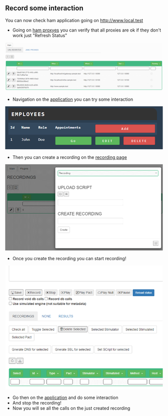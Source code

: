 
## Record some interaction<a id="recordcalendar_01"></a>

You can now check ham application going on http://www.local.test

* Going on [ham proxyes](http://www.local.test/proxy/index.html) you can verify that all proxies are ok if they don't work just "Refresh Status"

![Ham Proxyes](../images/ham_proxies.gif)

* Navigation on the [application](http://www.sample.test) you can try some interaction

![Sample application](../images/calendar_employees.gif)

* Then you can create a recording on the [recording page](http://www.local.test/plugins/recording)

![Create recording](../images/create_recording.gif)

* Once you create the recording you can start recording!

![Start recording](../images/start_recording.gif)

* Go then on the [application](http://www.sample.test) and do some interaction
* And stop the recording!
* Now you will se all the calls on the just created recording

